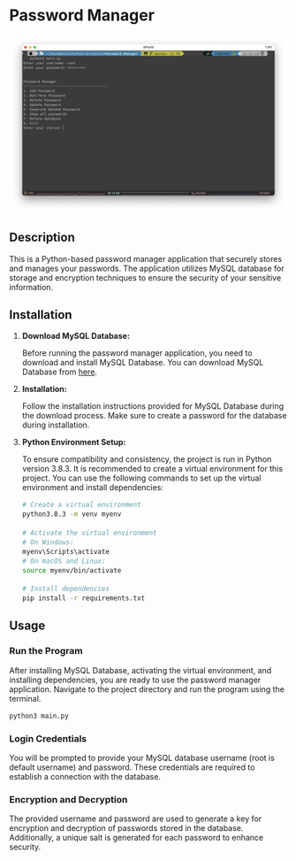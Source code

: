 # Password Manager


![Password Manager](password_manager_image.png)

## Description

This is a Python-based password manager application that securely stores and manages your passwords. The application utilizes MySQL database for storage and encryption techniques to ensure the security of your sensitive information.

## Installation

1. **Download MySQL Database:**

   Before running the password manager application, you need to download and install MySQL Database. You can download MySQL Database from [here](https://dev.mysql.com/downloads/mysql/).

2. **Installation:**

   Follow the installation instructions provided for MySQL Database during the download process. Make sure to create a password for the database during installation.

3. **Python Environment Setup:**

   To ensure compatibility and consistency, the project is run in Python version 3.8.3. It is recommended to create a virtual environment for this project. You can use the following commands to set up the virtual environment and install dependencies:

   ```sh
   # Create a virtual environment
   python3.8.3 -m venv myenv

   # Activate the virtual environment
   # On Windows:
   myenv\Scripts\activate
   # On macOS and Linux:
   source myenv/bin/activate

   # Install dependencies
   pip install -r requirements.txt

## Usage

### Run the Program
After installing MySQL Database, activating the virtual environment, and installing dependencies, you are ready to use the password manager application. Navigate to the project directory and run the program using the terminal.
   
   ```sh
   python3 main.py
```
### Login Credentials
You will be prompted to provide your MySQL database username (root is default username) and password. These credentials are required to establish a connection with the database.

### Encryption and Decryption
The provided username and password are used to generate a key for encryption and decryption of passwords stored in the database. Additionally, a unique salt is generated for each password to enhance security.
